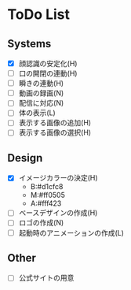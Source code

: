 # ToDo List  
## Systems  
- [x] 顔認識の安定化(H)  
- [ ] 口の開閉の連動(H)  
- [ ] 瞬きの連動(H)
- [ ] 動画の録画(N)  
- [ ] 配信に対応(N)  
- [ ] 体の表示(L)  
- [ ] 表示する画像の追加(H)  
- [ ] 表示する画像の選択(H)  

## Design  
- [x] イメージカラーの決定(H)  
  - B:#d1cfc8  
  - M:#ff0505  
  - A:#fff423  
- [ ] ベースデザインの作成(H)  
- [ ] ロゴの作成(N)  
- [ ] 起動時のアニメーションの作成(L)  

## Other  
- [ ] 公式サイトの用意  
